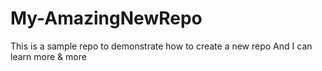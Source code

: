 # My-AmazingNewRepo
This is a sample repo to demonstrate how to create a new repo
And I can learn more & more 
